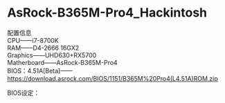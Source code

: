 # AsRock-B365M-Pro4_Hackintosh  

配置信息  
CPU——i7-8700K  
RAM——D4-2666 16GX2  
Graphics——UHD630+RX5700  
Matherboard——AsRock-B365M-Pro4  
BIOS：4.51A[Beta]——https://download.asrock.com/BIOS/1151/B365M%20Pro4(L4.51A)ROM.zip

BIOS设定：
